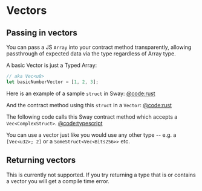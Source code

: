 # Vectors

## Passing in vectors

You can pass a JS `Array` into your contract method transparently, allowing passthrough of expected data via the type regardless of Array type.

A basic Vector is just a Typed Array:

```typescript
// aka Vec<u8>
let basicNumberVector = [1, 2, 3];
```

Here is an example of a sample `struct` in Sway:
[@code:rust](./packages/fuel-gauge/test-projects/coverage-contract/src/main.sw#typedoc:ComplexStruct)

And the contract method using this `struct` in a `Vector`:
[@code:rust](./packages/fuel-gauge/test-projects/coverage-contract/src/main.sw#typedoc:Vector-ComplexStruct)

The following code calls this Sway contract method which accepts a `Vec<ComplexStruct>`.
[@code:typescript](./packages/fuel-gauge/src/coverage-contract.test.ts#typedoc:Vector-Struct)

You can use a vector just like you would use any other type -- e.g. a `[Vec<u32>; 2]` or a `SomeStruct<Vec<Bits256>>` etc.

## Returning vectors

This is currently not supported. If you try returning a type that is or contains a vector you will get a compile time error.
